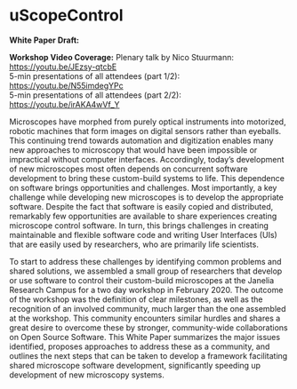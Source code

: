 # uScopeControl

**White Paper Draft:**

**Workshop Video Coverage:**
Plenary talk by Nico Stuurmann:  https://youtu.be/JEzsy-qtcbE  
5-min presentations of all attendees (part 1/2):  https://youtu.be/N55imdegYPc  
5-min presentations of all attendees (part 2/2):  https://youtu.be/irAKA4wVf_Y

Microscopes have morphed from purely optical instruments into motorized, robotic machines that form images on digital sensors rather than eyeballs. This continuing trend towards automation and digitization enables many new approaches to microscopy that would have been impossible or impractical without computer interfaces.  Accordingly, today’s development of new microscopes most often depends on concurrent software development to bring these custom-build systems to life. This dependence on software brings opportunities and challenges. Most importantly, a key challenge while developing new microscopes is to develop the appropriate software. Despite the fact that software is easily copied and distributed, remarkably few opportunities are available to share experiences creating microscope control software. In turn, this brings challenges in creating maintainable and flexible software code and writing User Interfaces (UIs) that are easily used by researchers, who are primarily life scientists.   

To start to address these challenges by identifying common problems and shared solutions, we assembled a small group of researchers that develop or use software to control their custom-build microscopes at the Janelia Research Campus for a two day workshop in February 2020.  The outcome of the workshop was the definition of clear milestones, as well as the recognition of an involved community, much larger than the one assembled at the workshop. This community encounters similar hurdles and shares a great desire to overcome these by stronger, community-wide collaborations on Open Source Software.  This White Paper summarizes the major issues identified, proposes approaches to address these as a community, and outlines the next steps that can be taken to develop a framework facilitating shared microscope software development, significantly speeding up development of new microscopy systems.
